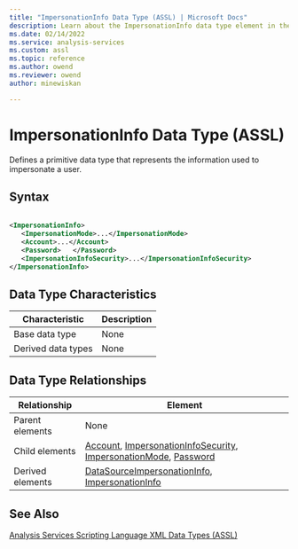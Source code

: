 ```yaml
---
title: "ImpersonationInfo Data Type (ASSL) | Microsoft Docs"
description: Learn about the ImpersonationInfo data type element in the Analysis Services Scripting Language (ASSL) schema.
ms.date: 02/14/2022
ms.service: analysis-services
ms.custom: assl
ms.topic: reference
ms.author: owend
ms.reviewer: owend
author: minewiskan

---
```

# ImpersonationInfo Data Type (ASSL)

  Defines a primitive data type that represents the information used to impersonate a user.  
  
## Syntax  
  
```xml  
  
<ImpersonationInfo>  
   <ImpersonationMode>...</ImpersonationMode>  
   <Account>...</Account>  
   <Password>   </Password>  
   <ImpersonationInfoSecurity>...</ImpersonationInfoSecurity>  
</ImpersonationInfo>  
```  
  
## Data Type Characteristics  
  
|Characteristic|Description|  
|--------------------|-----------------|  
|Base data type|None|  
|Derived data types|None|  
  
## Data Type Relationships  
  
|Relationship|Element|  
|------------------|-------------|  
|Parent elements|None|  
|Child elements|[Account](../properties/account-element-impersonationinfo-assl.md), [ImpersonationInfoSecurity](../properties/impersonationinfosecurity-element-assl.md), [ImpersonationMode](../properties/impersonationmode-element-assl.md), [Password](../properties/password-element-assl.md)|  
|Derived elements|[DataSourceImpersonationInfo](../properties/datasourceimpersonationinfo-element-assl.md), [ImpersonationInfo](../properties/impersonationinfo-element-assl.md)|  
  
## See Also  
 [Analysis Services Scripting Language XML Data Types &#40;ASSL&#41;](analysis-services-scripting-language-xml-data-types-assl.md)  
  
  
